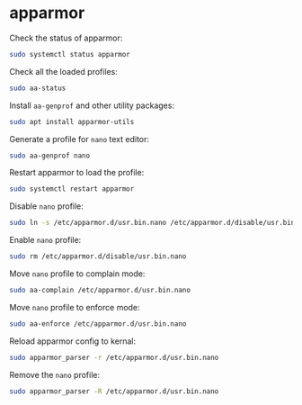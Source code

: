 # apparmor

Check the status of apparmor:
```bash
sudo systemctl status apparmor
```

Check all the loaded profiles:
```bash
sudo aa-status
```

Install `aa-genprof` and other utility packages:
```bash
sudo apt install apparmor-utils
```

Generate a profile for `nano` text editor: 
```bash
sudo aa-genprof nano
```

Restart apparmor to load the profile:
```bash
sudo systemctl restart apparmor
```

Disable `nano` profile:
```bash
sudo ln -s /etc/apparmor.d/usr.bin.nano /etc/apparmor.d/disable/usr.bin.nano
```

Enable `nano` profile:
```bash
sudo rm /etc/apparmor.d/disable/usr.bin.nano
```

Move `nano` profile to complain mode:
```bash
sudo aa-complain /etc/apparmor.d/usr.bin.nano
```

Move `nano` profile to enforce mode:
```bash
sudo aa-enforce /etc/apparmor.d/usr.bin.nano
```

Reload apparmor config to kernal:
```bash
sudo apparmor_parser -r /etc/apparmor.d/usr.bin.nano
```

Remove the `nano` profile:
```bash
sudo apparmor_parser -R /etc/apparmor.d/usr.bin.nano
```

